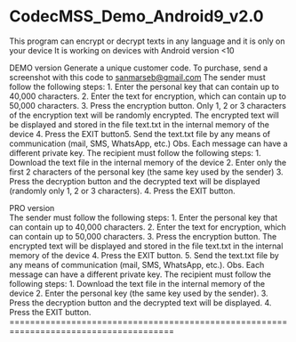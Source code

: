 # CodecMSS_Demo_Android9_v2.0
This program can encrypt or decrypt texts in any language and it is only on your device It is working on devices with Android version <10

​DEMO version
​Generate a unique customer code.
​To purchase, send a screenshot with this code to sanmarseb@gmail.com
​The sender must follow the following steps:
​1. Enter the personal key that can contain up to 40,000 characters.
​2. Enter the text for encryption, which can contain up to 50,000 characters.
​3. Press the encryption button. Only 1, 2 or 3 characters of the encryption text will be randomly encrypted. The encrypted text will be displayed and stored in the file text.txt in the internal memory of the device
​4. Press the EXIT button
​5. Send the text.txt file by any means of communication (mail, SMS, WhatsApp, etc.)
​Obs.   Each message can have a different private key.
​The recipient must follow the following steps:
​1. Download the text file in the internal memory of the device
​2. Enter only the first 2 characters of the personal key (the same key used by the sender)
​3. Press the decryption button and the decrypted text will be displayed (randomly only 1, 2 or 3 characters).
​4. Press the EXIT button.

​PRO version  
​The sender must follow the following steps: 
​1. Enter the personal key that can contain up to 40,000 characters.
​2. Enter the text for encryption, which can contain up to 50,000 characters.
​3. Press the encryption button. The encrypted text will be displayed and stored in the file text.txt in the internal memory of the device
​4. Press the EXIT button.
​5. Send the text.txt file by any means of communication (mail, SMS, WhatsApp, etc.).
​Obs.   Each message can have a different private key.
​The recipient must follow the following steps:
​1. Download the text file in the internal memory of the device
​2. Enter the personal key (the same key used by the sender).
​3. Press the decryption button and the decrypted text will be displayed.
​4. Press the EXIT button.
​======================================================================================

